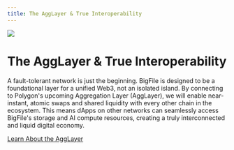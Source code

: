 ```yaml
---
title: The AggLayer & True Interoperability
---
```


![](/img/how-it-works/fault-tolerance.webp)

# The AggLayer & True Interoperability

A fault-tolerant network is just the beginning. BigFile is designed to be a foundational layer for a unified Web3, not an isolated island. By connecting to Polygon's upcoming Aggregation Layer (AggLayer), we will enable near-instant, atomic swaps and shared liquidity with every other chain in the ecosystem. This means dApps on other networks can seamlessly access BigFile's storage and AI compute resources, creating a truly interconnected and liquid digital economy.

[Learn About the AggLayer](/how-it-works/fault-tolerance/)
